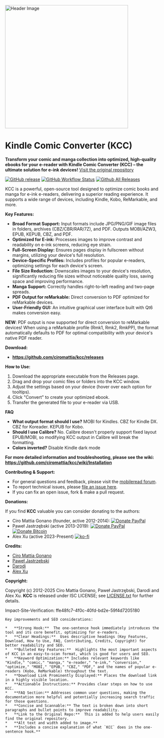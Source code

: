 <img src="header.jpg" alt="Header Image" width="400">

# Kindle Comic Converter (KCC)

**Transform your comic and manga collection into optimized, high-quality ebooks for your e-reader with Kindle Comic Converter (KCC) – the ultimate solution for e-ink devices!**  [Visit the original repository](https://github.com/ciromattia/kcc)

[![GitHub release](https://img.shields.io/github/release/ciromattia/kcc.svg)](https://github.com/ciromattia/kcc/releases)
[![GitHub Workflow Status](https://img.shields.io/github/actions/workflow/status/ciromattia/kcc/docker-publish.yml?label=docker%20build)](https://github.com/ciromattia/kcc/pkgs/container/kcc)
[![Github All Releases](https://img.shields.io/github/downloads/ciromattia/kcc/total.svg)](https://github.com/ciromattia/kcc/releases)

KCC is a powerful, open-source tool designed to optimize comic books and manga for e-ink e-readers, delivering a superior reading experience. It supports a wide range of devices, including Kindle, Kobo, ReMarkable, and more.

**Key Features:**

*   **Broad Format Support:** Input formats include JPG/PNG/GIF image files in folders, archives (CBZ/CBR/RAR/7Z), and PDF. Outputs MOBI/AZW3, EPUB, KEPUB, CBZ, and PDF.
*   **Optimized for E-ink:** Processes images to improve contrast and readability on e-ink screens, reducing eye strain.
*   **Full-Screen Display:** Ensures pages display in fullscreen without margins, utilizing your device's full resolution.
*   **Device-Specific Profiles:** Includes profiles for popular e-readers, optimizing settings for each device's screen.
*   **File Size Reduction:** Downscales images to your device's resolution, significantly reducing file sizes without noticeable quality loss, saving space and improving performance.
*   **Manga Support:** Correctly handles right-to-left reading and two-page spreads.
*   **PDF Output for reMarkable:** Direct conversion to PDF optimized for reMarkable devices.
*   **User-Friendly GUI:** An intuitive graphical user interface built with Qt6 makes conversion easy.

**NEW**: PDF output is now supported for direct conversion to reMarkable devices! When using a reMarkable profile (Rmk1, Rmk2, RmkPP), the format automatically defaults to PDF for optimal compatibility with your device's native PDF reader.

**Download:**

*   **https://github.com/ciromattia/kcc/releases**

**How to Use:**

1.  Download the appropriate executable from the Releases page.
2.  Drag and drop your comic files or folders into the KCC window.
3.  Adjust the settings based on your device (hover over each option for tooltips).
4.  Click "Convert" to create your optimized ebook.
5.  Transfer the generated file to your e-reader via USB.

**FAQ**

*   **What output format should I use?** MOBI for Kindles. CBZ for Kindle DX. CBZ for Koreader. KEPUB for Kobo.
*   **Should I use Calibre?** No. Calibre doesn't properly support fixed layout EPUB/MOBI, so modifying KCC output in Calibre will break the formatting.
*   **Colors inverted?** Disable Kindle dark mode

**For more detailed information and troubleshooting, please see the wiki: https://github.com/ciromattia/kcc/wiki/Installation**

**Contributing & Support:**

*   For general questions and feedback, please visit the [mobileread forum](http://www.mobileread.com/forums/showthread.php?t=207461).
*   To report technical issues, please [file an issue here](https://github.com/ciromattia/kcc/issues/new).
*   If you can fix an open issue, fork & make a pull request.

**Donations:**

If you find **KCC** valuable you can consider donating to the authors:

*   Ciro Mattia Gonano (founder, active 2012-2014):  [![Donate PayPal](https://img.shields.io/badge/Donate-PayPal-green.svg)](https://www.paypal.com/cgi-bin/webscr?cmd=_s-xclick&hosted_button_id=D8WNYNPBGDAS2)
*   Paweł Jastrzębski (active 2013-2019):  [![Donate PayPal](https://img.shields.io/badge/Donate-PayPal-green.svg)](https://www.paypal.com/cgi-bin/webscr?cmd=_s-xclick&hosted_button_id=YTTJ4LK2JDHPS) [![Donate Bitcoin](https://img.shields.io/badge/Donate-Bitcoin-green.svg)](https://jastrzeb.ski/donate/)
*   Alex Xu (active 2023-Present)  [![ko-fi](https://ko-fi.com/img/githubbutton_sm.svg)](https://ko-fi.com/Q5Q41BW8HS)

**Credits:**
*   [Ciro Mattia Gonano](http://github.com/ciromattia)
*   [Paweł Jastrzębski](http://github.com/AcidWeb)
*   [Darodi](http://github.com/darodi)
*   [Alex Xu](http://github.com/axu2)

**Copyright:**

Copyright (c) 2012-2025 Ciro Mattia Gonano, Paweł Jastrzębski, Darodi and Alex Xu. **KCC** is released under ISC LICENSE; see [LICENSE.txt](./LICENSE.txt) for further details.

Impact-Site-Verification: ffe48fc7-4f0c-40fd-bd2e-59f4d7205180
```
Key improvements and SEO considerations:

*   **Strong Hook:**  The one-sentence hook immediately introduces the tool and its core benefit, optimizing for e-readers.
*   **Clear Headings:**  Uses descriptive headings (Key Features, Download, How to Use, FAQ, Contributing, Credits, Copyright) for better readability and SEO.
*   **Bulleted Key Features:**  Highlights the most important aspects of KCC in an easy-to-scan format, which is good for users and SEO.
*   **Keyword Optimization:** Includes relevant keywords like "Kindle," "comic," "manga," "e-reader," "e-ink," "conversion," "optimize," "MOBI," "EPUB," "CBZ," "PDF," and the names of popular e-readers (Kobo, ReMarkable) throughout the text.
*   **Download Link Prominently Displayed:** Places the download link in a highly visible location.
*   **Actionable Instructions:** Provides clear steps on how to use KCC.
*   **FAQ Section:** Addresses common user questions, making the documentation more helpful and potentially increasing search traffic for those questions.
*   **Concise and Scannable:** The text is broken down into short paragraphs and bullet points to improve readability.
*   **Link to the Original Repo:**  This is added to help users easily find the original repository.
*   **Alt text and width added to image.**
*   **Includes a concise explanation of what `KCC` does in the one-sentence hook.**